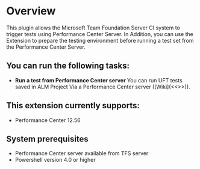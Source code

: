 ﻿# Overview

This plugin allows the Microsoft Team Foundation Server CI system to trigger tests using Performance Center Server. In Addition, you can use the Extension to prepare the testing environment before running a test set from the Performance Center Server.

## You can run the following tasks:

* **Run a test from Performance Center server**
You can run UFT tests saved in ALM Project Via a Performance Center server ([Wiki](<<<ling to project in github>>>)).

## This extension currently supports:

* Performance Center 12.56

## System prerequisites

* Performance Center server available from TFS server
* Powershell version 4.0 or higher

